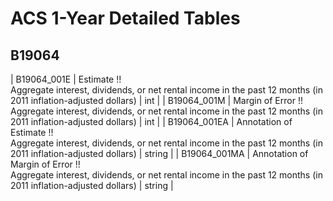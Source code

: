 # ACS 1-Year Detailed Tables

## B19064

| B19064_001E | Estimate !!<br>Aggregate interest, dividends, or net rental income in the past 12 months (in 2011 inflation-adjusted dollars) | int |
| B19064_001M | Margin of Error !!<br>Aggregate interest, dividends, or net rental income in the past 12 months (in 2011 inflation-adjusted dollars) | int |
| B19064_001EA | Annotation of Estimate !!<br>Aggregate interest, dividends, or net rental income in the past 12 months (in 2011 inflation-adjusted dollars) | string |
| B19064_001MA | Annotation of Margin of Error !!<br>Aggregate interest, dividends, or net rental income in the past 12 months (in 2011 inflation-adjusted dollars) | string |

